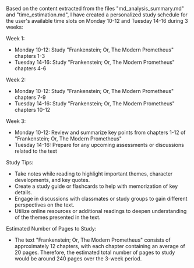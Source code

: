 Based on the content extracted from the files "md_analysis_summary.md" and "time_estimation.md", I have created a personalized study schedule for the user's available time slots on Monday 10-12 and Tuesday 14-16 during 3 weeks:

Week 1:
- Monday 10-12: Study "Frankenstein; Or, The Modern Prometheus" chapters 1-3
- Tuesday 14-16: Study "Frankenstein; Or, The Modern Prometheus" chapters 4-6

Week 2:
- Monday 10-12: Study "Frankenstein; Or, The Modern Prometheus" chapters 7-9
- Tuesday 14-16: Study "Frankenstein; Or, The Modern Prometheus" chapters 10-12

Week 3:
- Monday 10-12: Review and summarize key points from chapters 1-12 of "Frankenstein; Or, The Modern Prometheus"
- Tuesday 14-16: Prepare for any upcoming assessments or discussions related to the text

Study Tips:
- Take notes while reading to highlight important themes, character developments, and key quotes.
- Create a study guide or flashcards to help with memorization of key details.
- Engage in discussions with classmates or study groups to gain different perspectives on the text.
- Utilize online resources or additional readings to deepen understanding of the themes presented in the text.

Estimated Number of Pages to Study:
- The text "Frankenstein; Or, The Modern Prometheus" consists of approximately 12 chapters, with each chapter containing an average of 20 pages. Therefore, the estimated total number of pages to study would be around 240 pages over the 3-week period.
